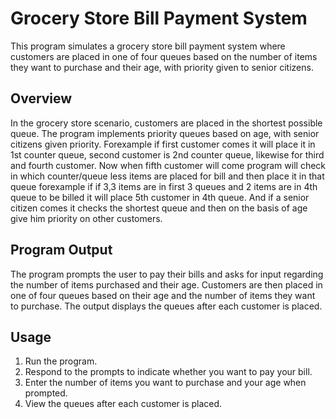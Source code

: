 # Grocery Store Bill Payment System

This program simulates a grocery store bill payment system where customers are placed in one of four queues based on the number of items they want to purchase and their age, with priority given to senior citizens.

## Overview

In the grocery store scenario, customers are placed in the shortest possible queue. The program implements priority queues based on age, with senior citizens given priority. Forexample if first customer comes it will place it in 1st counter queue, second customer is 2nd counter queue, likewise for third and fourth customer. Now when fifth customer will come program will check in which counter/queue less items are placed for bill and then place it in that queue forexample if if 3,3 items are in first 3 queues and 2 items are in 4th queue to be billed it will place 5th customer in 4th queue. And if a senior citizen comes it checks the shortest queue and then on the basis of age give him priority on other customers.  

## Program Output

The program prompts the user to pay their bills and asks for input regarding the number of items purchased and their age. Customers are then placed in one of four queues based on their age and the number of items they want to purchase. The output displays the queues after each customer is placed.


## Usage

1. Run the program.
2. Respond to the prompts to indicate whether you want to pay your bill.
3. Enter the number of items you want to purchase and your age when prompted.
4. View the queues after each customer is placed.




